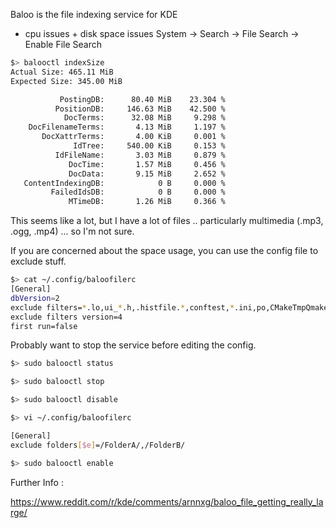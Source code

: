 


Baloo is the file indexing service for KDE

* cpu issues + disk space issues
System -> Search -> File Search -> Enable File Search

``` bash
$> balooctl indexSize
Actual Size: 465.11 MiB
Expected Size: 345.00 MiB

           PostingDB:      80.40 MiB    23.304 %
          PositionDB:     146.63 MiB    42.500 %
            DocTerms:      32.08 MiB     9.298 %
    DocFilenameTerms:       4.13 MiB     1.197 %
       DocXattrTerms:       4.00 KiB     0.001 %
              IdTree:     540.00 KiB     0.153 %
          IdFileName:       3.03 MiB     0.879 %
             DocTime:       1.57 MiB     0.456 %
             DocData:       9.15 MiB     2.652 %
   ContentIndexingDB:            0 B     0.000 %
         FailedIdsDB:            0 B     0.000 %
             MTimeDB:       1.26 MiB     0.366 %
```

This seems like a lot, but I have a lot of files .. particularly multimedia (.mp3, .ogg, .mp4) ... so I'm not sure.

If you are concerned about the space usage, you can use the config file to exclude stuff.

```bash
$> cat ~/.config/baloofilerc 
[General]
dbVersion=2
exclude filters=*.lo,ui_*.h,.histfile.*,conftest,*.ini,po,CMakeTmpQmake,*.faa,cmake_install.cmake,*~,nbproject,*.map,.npm,moc_*.cpp,CVS,.yarn,*.m4,*.aux,node_packages,*.fna,*.nvram,*.fq,.pch,*.o,CMakeFiles,config.status,.moc,Makefile.am,_darcs,*.po,*.fasta,*.elc,*.tmp,*.qrc,.hg,CMakeCache.txt,*.gb,*.fastq,*.rcore,*.vm*,.uic,*.swap,lzo,libtool,*.omf,*.qmlc,confstat,*.la,autom4te,*.jsc,*.csproj,__pycache__,*.a,CTestTestfile.cmake,*.pyo,*.gmo,.svn,confdefs.h,*.part,*.moc,*.rej,.git,*.pc,*.loT,node_modules,*.so,*.gbff,*.db,.yarn-cache,*.class,lost+found,CMakeTmp,.obj,litmain.sh,qrc_*.cpp,*.pyc,*.orig,*.init,.bzr,.xsession-errors*,core-dumps
exclude filters version=4
first run=false
```

Probably want to stop the service before editing the config.

``` bash
$> sudo balooctl status

$> sudo balooctl stop

$> sudo balooctl disable

$> vi ~/.config/baloofilerc

[General]
exclude folders[$e]=/FolderA/,/FolderB/

$> sudo balooctl enable
```


Further Info : 

https://www.reddit.com/r/kde/comments/arnnxg/baloo_file_getting_really_large/